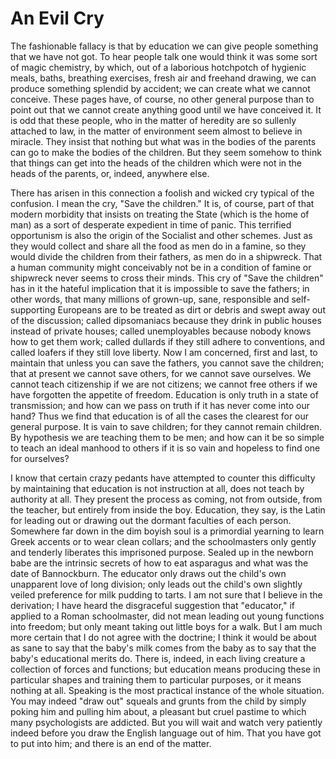 # An Evil Cry

The fashionable fallacy is that by education we can give people something that we have not got. To hear people talk one would think it was some sort of magic chemistry, by which, out of a laborious hotchpotch of hygienic meals, baths, breathing exercises, fresh air and freehand drawing, we can produce something splendid by accident; we can create what we cannot conceive. These pages have, of course, no other general purpose than to point out that we cannot create anything good until we have conceived it. It is odd that these people, who in the matter of heredity are so sullenly attached to law, in the matter of environment seem almost to believe in miracle. They insist that nothing but what was in the bodies of the parents can go to make the bodies of the children. But they seem somehow to think that things can get into the heads of the children which were not in the heads of the parents, or, indeed, anywhere else.

There has arisen in this connection a foolish and wicked cry typical of the confusion. I mean the cry, "Save the children." It is, of course, part of that modern morbidity that insists on treating the State (which is the home of man) as a sort of desperate expedient in time of panic. This terrified opportunism is also the origin of the Socialist and other schemes. Just as they would collect and share all the food as men do in a famine, so they would divide the children from their fathers, as men do in a shipwreck. That a human community might conceivably not be in a condition of famine or shipwreck never seems to cross their minds. This cry of "Save the children" has in it the hateful implication that it is impossible to save the fathers; in other words, that many millions of grown-up, sane, responsible and self-supporting Europeans are to be treated as dirt or debris and swept away out of the discussion; called dipsomaniacs because they drink in public houses instead of private houses; called unemployables because nobody knows how to get them work; called dullards if they still adhere to conventions, and called loafers if they still love liberty. Now I am concerned, first and last, to maintain that unless you can save the fathers, you cannot save the children; that at present we cannot save others, for we cannot save ourselves. We cannot teach citizenship if we are not citizens; we cannot free others if we have forgotten the appetite of freedom. Education is only truth in a state of transmission; and how can we pass on truth if it has never come into our hand? Thus we find that education is of all the cases the clearest for our general purpose. It is vain to save children; for they cannot remain children. By hypothesis we are teaching them to be men; and how can it be so simple to teach an ideal manhood to others if it is so vain and hopeless to find one for ourselves?

I know that certain crazy pedants have attempted to counter this difficulty by maintaining that education is not instruction at all, does not teach by authority at all. They present the process as coming, not from outside, from the teacher, but entirely from inside the boy. Education, they say, is the Latin for leading out or drawing out the dormant faculties of each person. Somewhere far down in the dim boyish soul is a primordial yearning to learn Greek accents or to wear clean collars; and the schoolmasters only gently and tenderly liberates this imprisoned purpose. Sealed up in the newborn babe are the intrinsic secrets of how to eat asparagus and what was the date of Bannockburn. The educator only draws out the child's own unapparent love of long division; only leads out the child's own slightly veiled preference for milk pudding to tarts. I am not sure that I believe in the derivation; I have heard the disgraceful suggestion that "educator," if applied to a Roman schoolmaster, did not mean leading out young functions into freedom; but only meant taking out little boys for a walk. But I am much more certain that I do not agree with the doctrine; I think it would be about as sane to say that the baby's milk comes from the baby as to say that the baby's educational merits do. There is, indeed, in each living creature a collection of forces and functions; but education means producing these in particular shapes and training them to particular purposes, or it means nothing at all. Speaking is the most practical instance of the whole situation. You may indeed "draw out" squeals and grunts from the child by simply poking him and pulling him about, a pleasant but cruel pastime to which many psychologists are addicted. But you will wait and watch very patiently indeed before you draw the English language out of him. That you have got to put into him; and there is an end of the matter.
